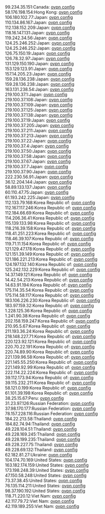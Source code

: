 99.234.35.151:Canada: [ovpn config](vpn/99_234_35_151.ovpn)  
58.176.198.154:Hong Kong: [ovpn config](vpn/58_176_198_154.ovpn)  
106.180.102.77:Japan: [ovpn config](vpn/106_180_102_77.ovpn)  
110.134.86.167:Japan: [ovpn config](vpn/110_134_86_167.ovpn)  
112.138.152.209:Japan: [ovpn config](vpn/112_138_152_209.ovpn)  
118.16.147.131:Japan: [ovpn config](vpn/118_16_147_131.ovpn)  
119.242.34.56:Japan: [ovpn config](vpn/119_242_34_56.ovpn)  
124.25.246.252:Japan: [ovpn config](vpn/124_25_246_252.ovpn)  
124.25.246.252:Japan: [ovpn config](vpn/124_25_246_252.ovpn)  
126.75.150.19:Japan: [ovpn config](vpn/126_75_150_19.ovpn)  
126.78.32.97:Japan: [ovpn config](vpn/126_78_32_97.ovpn)  
131.129.150.190:Japan: [ovpn config](vpn/131_129_150_190.ovpn)  
153.129.123.91:Japan: [ovpn config](vpn/153_129_123_91.ovpn)  
157.14.205.23:Japan: [ovpn config](vpn/157_14_205_23.ovpn)  
159.28.136.238:Japan: [ovpn config](vpn/159_28_136_238.ovpn)  
159.28.136.238:Japan: [ovpn config](vpn/159_28_136_238.ovpn)  
163.131.238.54:Japan: [ovpn config](vpn/163_131_238_54.ovpn)  
219.100.37.1:Japan: [ovpn config](vpn/219_100_37_1.ovpn)  
219.100.37.108:Japan: [ovpn config](vpn/219_100_37_108.ovpn)  
219.100.37.109:Japan: [ovpn config](vpn/219_100_37_109.ovpn)  
219.100.37.125:Japan: [ovpn config](vpn/219_100_37_125.ovpn)  
219.100.37.138:Japan: [ovpn config](vpn/219_100_37_138.ovpn)  
219.100.37.19:Japan: [ovpn config](vpn/219_100_37_19.ovpn)  
219.100.37.205:Japan: [ovpn config](vpn/219_100_37_205.ovpn)  
219.100.37.211:Japan: [ovpn config](vpn/219_100_37_211.ovpn)  
219.100.37.213:Japan: [ovpn config](vpn/219_100_37_213.ovpn)  
219.100.37.22:Japan: [ovpn config](vpn/219_100_37_22.ovpn)  
219.100.37.4:Japan: [ovpn config](vpn/219_100_37_4.ovpn)  
219.100.37.50:Japan: [ovpn config](vpn/219_100_37_50.ovpn)  
219.100.37.58:Japan: [ovpn config](vpn/219_100_37_58.ovpn)  
219.100.37.67:Japan: [ovpn config](vpn/219_100_37_67.ovpn)  
219.100.37.7:Japan: [ovpn config](vpn/219_100_37_7.ovpn)  
219.100.37.90:Japan: [ovpn config](vpn/219_100_37_90.ovpn)  
222.230.56.91:Japan: [ovpn config](vpn/222_230_56_91.ovpn)  
36.12.204.144:Japan: [ovpn config](vpn/36_12_204_144.ovpn)  
58.89.133.137:Japan: [ovpn config](vpn/58_89_133_137.ovpn)  
60.110.47.75:Japan: [ovpn config](vpn/60_110_47_75.ovpn)  
61.193.242.225:Japan: [ovpn config](vpn/61_193_242_225.ovpn)  
112.133.79.168:Korea Republic of: [ovpn config](vpn/112_133_79_168.ovpn)  
112.167.117.246:Korea Republic of: [ovpn config](vpn/112_167_117_246.ovpn)  
112.184.66.69:Korea Republic of: [ovpn config](vpn/112_184_66_69.ovpn)  
114.206.36.41:Korea Republic of: [ovpn config](vpn/114_206_36_41.ovpn)  
115.139.133.98:Korea Republic of: [ovpn config](vpn/115_139_133_98.ovpn)  
118.216.39.158:Korea Republic of: [ovpn config](vpn/118_216_39_158.ovpn)  
118.41.251.223:Korea Republic of: [ovpn config](vpn/118_41_251_223.ovpn)  
118.46.39.107:Korea Republic of: [ovpn config](vpn/118_46_39_107.ovpn)  
119.71.11.154:Korea Republic of: [ovpn config](vpn/119_71_11_154.ovpn)  
121.129.47.178:Korea Republic of: [ovpn config](vpn/121_129_47_178.ovpn)  
121.151.39.149:Korea Republic of: [ovpn config](vpn/121_151_39_149.ovpn)  
121.186.221.213:Korea Republic of: [ovpn config](vpn/121_186_221_213.ovpn)  
124.197.132.140:Korea Republic of: [ovpn config](vpn/124_197_132_140.ovpn)  
125.242.132.229:Korea Republic of: [ovpn config](vpn/125_242_132_229.ovpn)  
14.37.149.121:Korea Republic of: [ovpn config](vpn/14_37_149_121.ovpn)  
14.42.54.213:Korea Republic of: [ovpn config](vpn/14_42_54_213.ovpn)  
14.63.91.194:Korea Republic of: [ovpn config](vpn/14_63_91_194.ovpn)  
175.114.35.54:Korea Republic of: [ovpn config](vpn/175_114_35_54.ovpn)  
175.114.58.117:Korea Republic of: [ovpn config](vpn/175_114_58_117.ovpn)  
183.106.226.230:Korea Republic of: [ovpn config](vpn/183_106_226_230.ovpn)  
183.97.159.32:Korea Republic of: [ovpn config](vpn/183_97_159_32.ovpn)  
1.228.125.36:Korea Republic of: [ovpn config](vpn/1_228_125_36.ovpn)  
1.241.90.38:Korea Republic of: [ovpn config](vpn/1_241_90_38.ovpn)  
202.158.159.247:Korea Republic of: [ovpn config](vpn/202_158_159_247.ovpn)  
210.95.5.67:Korea Republic of: [ovpn config](vpn/210_95_5_67.ovpn)  
211.193.36.24:Korea Republic of: [ovpn config](vpn/211_193_36_24.ovpn)  
218.148.227.71:Korea Republic of: [ovpn config](vpn/218_148_227_71.ovpn)  
220.123.92.121:Korea Republic of: [ovpn config](vpn/220_123_92_121.ovpn)  
220.70.22.191:Korea Republic of: [ovpn config](vpn/220_70_22_191.ovpn)  
220.74.89.90:Korea Republic of: [ovpn config](vpn/220_74_89_90.ovpn)  
221.139.96.58:Korea Republic of: [ovpn config](vpn/221_139_96_58.ovpn)  
221.145.55.250:Korea Republic of: [ovpn config](vpn/221_145_55_250.ovpn)  
221.149.92.99:Korea Republic of: [ovpn config](vpn/221_149_92_99.ovpn)  
222.114.22.224:Korea Republic of: [ovpn config](vpn/222_114_22_224.ovpn)  
39.112.173.94:Korea Republic of: [ovpn config](vpn/39_112_173_94.ovpn)  
39.115.232.211:Korea Republic of: [ovpn config](vpn/39_115_232_211.ovpn)  
58.121.0.199:Korea Republic of: [ovpn config](vpn/58_121_0_199.ovpn)  
61.101.39.198:Korea Republic of: [ovpn config](vpn/61_101_39_198.ovpn)  
38.25.15.67:Peru: [ovpn config](vpn/38_25_15_67.ovpn)  
31.23.97.126:Russian Federation: [ovpn config](vpn/31_23_97_126.ovpn)  
37.98.170.177:Russian Federation: [ovpn config](vpn/37_98_170_177.ovpn)  
78.157.228.116:Russian Federation: [ovpn config](vpn/78_157_228_116.ovpn)  
184.22.213.58:Thailand: [ovpn config](vpn/184_22_213_58.ovpn)  
184.82.74.94:Thailand: [ovpn config](vpn/184_82_74_94.ovpn)  
49.228.104.51:Thailand: [ovpn config](vpn/49_228_104_51.ovpn)  
49.228.169.245:Thailand: [ovpn config](vpn/49_228_169_245.ovpn)  
49.228.199.235:Thailand: [ovpn config](vpn/49_228_199_235.ovpn)  
49.228.227.75:Thailand: [ovpn config](vpn/49_228_227_75.ovpn)  
49.228.69.132:Thailand: [ovpn config](vpn/49_228_69_132.ovpn)  
62.182.81.27:Ukraine: [ovpn config](vpn/62_182_81_27.ovpn)  
104.174.70.169:United States: [ovpn config](vpn/104_174_70_169.ovpn)  
163.182.174.159:United States: [ovpn config](vpn/163_182_174_159.ovpn)  
173.198.248.39:United States: [ovpn config](vpn/173_198_248_39.ovpn)  
47.150.58.248:United States: [ovpn config](vpn/47_150_58_248.ovpn)  
73.37.38.45:United States: [ovpn config](vpn/73_37_38_45.ovpn)  
76.135.114.211:United States: [ovpn config](vpn/76_135_114_211.ovpn)  
98.37.190.192:United States: [ovpn config](vpn/98_37_190_192.ovpn)  
118.71.220.12:Viet Nam: [ovpn config](vpn/118_71_220_12.ovpn)  
42.117.79.72:Viet Nam: [ovpn config](vpn/42_117_79_72.ovpn)  
42.119.189.255:Viet Nam: [ovpn config](vpn/42_119_189_255.ovpn)  
